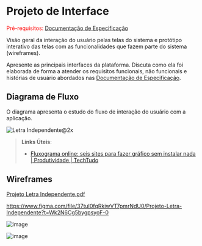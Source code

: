 
# Projeto de Interface

<span style="color:red">Pré-requisitos: <a href="2-Especificação do Projeto.md"> Documentação de Especificação</a></span>

Visão geral da interação do usuário pelas telas do sistema e protótipo interativo das telas com as funcionalidades que fazem parte do sistema (wireframes).

 Apresente as principais interfaces da plataforma. Discuta como ela foi elaborada de forma a atender os requisitos funcionais, não funcionais e histórias de usuário abordados nas <a href="2-Especificação do Projeto.md"> Documentação de Especificação</a>.

## Diagrama de Fluxo

O diagrama apresenta o estudo do fluxo de interação do usuário com a aplicação.

![Letra Independente@2x](https://user-images.githubusercontent.com/99608391/228086172-a76813c1-7077-4dce-8809-7ad3d1d56188.png)


> **Links Úteis**:
> - [Fluxograma online: seis sites para fazer gráfico sem instalar nada | Produtividade | TechTudo](https://www.techtudo.com.br/listas/2019/03/fluxograma-online-seis-sites-para-fazer-grafico-sem-instalar-nada.ghtml)

## Wireframes

[Projeto Letra Independente.pdf](https://github.com/ICEI-PUC-Minas-PMV-ADS/Letra-Independente/files/11071825/Projeto.Letra.Independente.pdf)


https://www.figma.com/file/37tuI0fqRkiwVT7pmrNdU0/Projeto-Letra-Independente?t=Wk2N6Cg5bygpsyoF-0

![image](https://user-images.githubusercontent.com/111437215/227781721-769fdc4d-aafb-41fe-9edf-30ffa7e740d6.png)

![image](https://user-images.githubusercontent.com/111437215/227781765-1f1bcba8-4a0e-40be-a874-18c0a2493da1.png)

